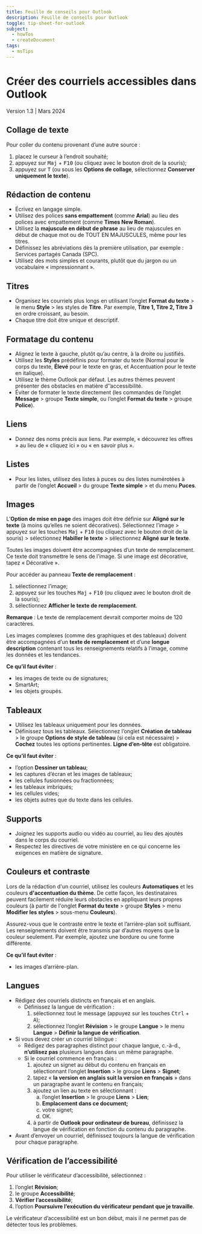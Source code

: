 ```yaml
---
title: Feuille de conseils pour Outlook
description: Feuille de conseils pour Outlook
toggle: tip-sheet-for-outlook
subject:
  - howTos
  - createDocument
tags:
  - msTips
---
```


# Créer des courriels accessibles dans Outlook
Version 1.3 | Mars 2024

## Collage de texte
Pour coller du contenu provenant d’une autre source :
1.	placez le curseur à l’endroit souhaité;
2.	appuyez sur <kbd>Maj</kbd> + <kbd>F10</kbd> (ou cliquez avec le bouton droit de la souris);
3.	appuyez sur <kbd>T</kbd> (ou sous les **Options de collage**, sélectionnez **Conserver uniquement le texte**).

## Rédaction de contenu
- Écrivez en langage simple.
- Utilisez des polices **sans empattement** (comme **Arial**) au lieu des polices avec empattement (comme **Times New Roman**).
- Utilisez la **majuscule en début de phrase** au lieu de majuscules en début de chaque mot ou de TOUT EN MAJUSCULES, même pour les titres.
- Définissez les abréviations dès la première utilisation, par exemple : Services partagés Canada (SPC).
- Utilisez des mots simples et courants, plutôt que du jargon ou un vocabulaire « impressionnant ».

## Titres
- Organisez les courriels plus longs en utilisant l’onglet **Format du texte** > le menu **Style** > les styles de **Titre**. Par exemple, **Titre 1, Titre 2, Titre 3** en ordre croissant, au besoin.
- Chaque titre doit être unique et descriptif.

## Formatage du contenu
- Alignez le texte à gauche, plutôt qu’au centre, à la droite ou justifiés.
- Utilisez les **Styles** prédéfinis pour formater du texte (Normal pour le corps du texte, **Élevé** pour le texte en gras, et Accentuation pour le texte en italique).
- Utilisez le thème Outlook par défaut. Les autres thèmes peuvent présenter des obstacles en matière d’’accessibilité.
- Éviter de formater le texte directement  (les commandes de l’onglet **Message** > groupe **Texte simple**, ou l’onglet **Format du texte** > groupe **Police**).

## Liens
- Donnez des noms précis aux liens. Par exemple, « découvrez les offres » au lieu de « cliquez ici » ou « en savoir plus ».

## Listes
- Pour les listes, utilisez des listes à puces ou des listes numérotées à partir de l’onglet **Accueil** > du groupe **Texte simple** > et du menu **Puces**.

## Images
L’**Option de mise en page** des images doit être définie sur **Aligné sur le texte** (à moins qu’elles ne soient décoratives). Sélectionnez l’image > appuyez sur les touches <kbd>Maj</kbd> + <kbd>F10</kbd> (ou cliquez avec le bouton droit de la souris) > sélectionnez **Habiller le texte** > sélectionnez **Aligné sur le texte**.

Toutes les images doivent être accompagnées d’un texte de remplacement. Ce texte doit transmettre le sens de l’image. Si une image est décorative, tapez « Décorative ».

Pour accéder au panneau **Texte de remplacement** :
1.	sélectionnez l’image;
2.	appuyez sur les touches <kbd>Maj</kbd> + <kbd>F10</kbd> (ou cliquez avec le bouton droit de la souris);
3.	sélectionnez **Afficher le texte de remplacement**.

**Remarque** : Le texte de remplacement devrait comporter moins de 120 caractères.

Les images complexes (comme des graphiques et des tableaux) doivent être accompagnées d’un **texte de remplacement** et d’une **longue description** contenant tous les renseignements relatifs à l’image, comme les données et les tendances.

**Ce qu’il faut éviter** :
- les images de texte ou de signatures;
- SmartArt;
- les objets groupés.

## Tableaux
- Utilisez les tableaux uniquement pour les données.
- Définissez tous les tableaux. Sélectionnez l’onglet **Création de tableau** > le groupe **Options de style de tableau** (si cela est nécessaire) > **Cochez** toutes les options pertinentes. **Ligne d’en-tête** est obligatoire.

**Ce qu’il faut éviter** :
- l’option **Dessiner un tableau**;
- les captures d’écran et les images de tableaux;
- les cellules fusionnées ou fractionnées;
- les tableaux imbriqués;
- les cellules vides;
- les objets autres que du texte dans les cellules.

## Supports
- Joignez les supports audio ou vidéo au courriel, au lieu des ajoutés dans le corps du courriel.
- Respectez les directives de votre ministère en ce qui concerne les exigences en matière de signature.

## Couleurs et contraste
Lors de la rédaction d'un courriel, utilisez les couleurs **Automatiques** et les couleurs **d'accentuation du thème**. De cette façon, les destinataires peuvent facilement réduire leurs obstacles en appliquant leurs propres couleurs (à partir de l'onglet **Format du texte** > groupe **Styles** > menu **Modifier les styles** > sous-menu **Couleurs**).

Assurez-vous que le contraste entre le texte et l’arrière-plan soit suffisant.
Les renseignements doivent être transmis par d’autres moyens que la couleur seulement. Par exemple, ajoutez une bordure ou une forme différente.

**Ce qu’il faut éviter** :
- les images d’arrière-plan.

## Langues
- Rédigez des courriels distincts en français et en anglais.
  -	Définissez la langue de vérification :
    1.	sélectionnez tout le message (appuyez sur les touches <kbd>Ctrl</kbd> + <kbd>A</kbd>);
    2.	sélectionnez l’onglet **Révision** > le groupe **Langue** > le menu **Langue** > **Définir la langue de vérification**.
- Si vous devez créer un courriel bilingue :
  -	Rédigez des paragraphes distinct pour chaque langue, c.-à-d., **n’utilisez pas** plusieurs langues dans un même paragraphe.
  -	Si le courriel commence en français :
    1.	ajoutez un signet au début du contenu en français en sélectionnant l’onglet **Insertion** > le groupe **Liens** > **Signet**;
    2.	tapez « **la version en anglais suit la version en français** » dans un paragraphe avant le contenu en français;
    3.	ajoutez un lien au texte en sélectionnant :
        <ol type="a">
          <li>l’onglet <strong>Insertion</strong> > le groupe <strong>Liens</strong> > <strong>Lien</strong>;</li>
          <li><strong>Emplacement dans ce document;</strong></li>
          <li>votre signet;</li>
          <li>OK.</li>
        </ol>	
    4.	à partir de **Outlook pour ordinateur de bureau**, définissez la langue de vérification en fonction du contenu du paragraphe.
- Avant d’envoyer un courriel, définissez toujours la langue de vérification pour chaque paragraphe.

## Vérification de l’accessibilité
Pour utiliser le vérificateur d’accessibilité, sélectionnez :
1.	l’onglet **Révision**;
2.	le groupe **Accessibilité**;
3.	**Vérifier l’accessibilité**;
4.	l’option **Poursuivre l’exécution du vérificateur pendant que je travaille**.

Le vérificateur d’accessibilité est un bon début, mais il ne permet pas de détecter tous les problèmes.